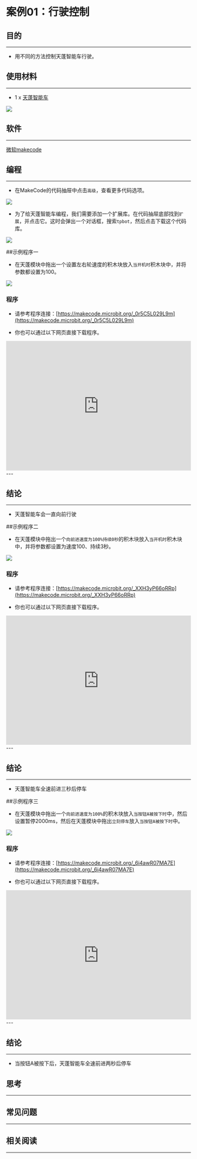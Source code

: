 # 案例01：行驶控制

## 目的
---
- 用不同的方法控制天蓬智能车行驶。

## 使用材料
---

- 1 x [天蓬智能车](https://item.taobao.com/item.htm?spm=a1z10.5-c-s.w4002-18602834185.41.68d15ccfBFHNPy&id=618758535761)



![](./images/TPBot_tianpeng_case_01_01.png)





## 软件
---
[微软makecode](https://makecode.microbit.org/#)


## 编程
---


- 在MakeCode的代码抽屉中点击`高级`，查看更多代码选项。

![](./images/TPBot_tianpeng_case_01_02.png)

- 为了给天蓬智能车编程，我们需要添加一个扩展库。在代码抽屉底部找到`扩展`，并点击它。这时会弹出一个对话框，搜索`tpbot`，然后点击下载这个代码库。

![](./images/TPBot_tianpeng_case_01_03.png)

##示例程序一
- 在天蓬模块中拖出一个设置左右轮速度的积木块放入`当开机时`积木块中，并将参数都设置为100。

![](./images/TPBot_tianpeng_case_01_04.png)

### 程序
- 请参考程序连接：[https://makecode.microbit.org/_0r5C5L029L9m](https://makecode.microbit.org/_0r5C5L029L9m)

- 你也可以通过以下网页直接下载程序。

<div style="position:relative;height:0;padding-bottom:70%;overflow:hidden;"><iframe style="position:absolute;top:0;left:0;width:100%;height:100%;" src="https://makecode.microbit.org/#pub:_0r5C5L029L9m" frameborder="0" sandbox="allow-popups allow-forms allow-scripts allow-same-origin"></iframe></div>  
---

## 结论
---
- 天蓬智能车会一直向前行驶

##示例程序二
- 在天蓬模块中拖出一个`向前进速度为100%持续0秒`的积木块放入`当开机时`积木块中，并将参数都设置为速度100、持续3秒。

![](./images/TPBot_tianpeng_case_01_05.png)

### 程序
- 请参考程序连接：[https://makecode.microbit.org/_XXH3yP66oRRp](https://makecode.microbit.org/_XXH3yP66oRRp)

- 你也可以通过以下网页直接下载程序。

<div style="position:relative;height:0;padding-bottom:70%;overflow:hidden;"><iframe style="position:absolute;top:0;left:0;width:100%;height:100%;" src="https://makecode.microbit.org/#pub:_XXH3yP66oRRp" frameborder="0" sandbox="allow-popups allow-forms allow-scripts allow-same-origin"></iframe></div>  
---

## 结论
---

- 天蓬智能车全速前进三秒后停车

##示例程序三
- 在天蓬模块中拖出一个`向前进速度为100%`的积木块放入`当按钮A被按下时`中，然后设置暂停2000ms，然后在天蓬模块中拖出`立刻停车`放入`当按钮A被按下时`中。

![](./images/TPBot_tianpeng_case_01_06.png)

### 程序
- 请参考程序连接：[https://makecode.microbit.org/_6i4awR07MA7E](https://makecode.microbit.org/_6i4awR07MA7E)

- 你也可以通过以下网页直接下载程序。

<div style="position:relative;height:0;padding-bottom:70%;overflow:hidden;"><iframe style="position:absolute;top:0;left:0;width:100%;height:100%;" src="https://makecode.microbit.org/#pub:_6i4awR07MA7E" frameborder="0" sandbox="allow-popups allow-forms allow-scripts allow-same-origin"></iframe></div>  
---

## 结论
---

- 当按钮A被按下后，天蓬智能车全速前进两秒后停车

## 思考
---


## 常见问题
---


## 相关阅读  
---

